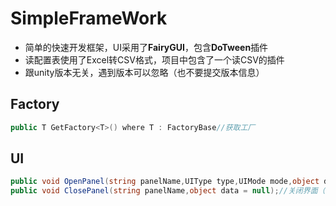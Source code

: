 # SimpleFrameWork
+ 简单的快速开发框架，UI采用了**FairyGUI**，包含**DoTween**插件
+ 读配置表使用了Excel转CSV格式，项目中包含了一个读CSV的插件
+ 跟unity版本无关，遇到版本可以忽略（也不要提交版本信息）

## Factory
```C#
public T GetFactory<T>() where T : FactoryBase//获取工厂
```
## UI
```C#
public void OpenPanel(string panelName,UIType type,UIMode mode,object data = null);//打开ui界面
public void ClosePanel(string panelName,object data = null);//关闭界面（返回上个界面）
```
